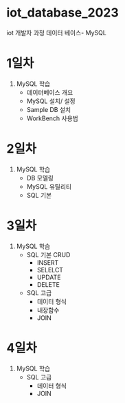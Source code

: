 # iot_database_2023
iot 개발자 과정 데이터 베이스-  MySQL

# 1일차 
1. MySQL 학습 
    - 데이터베이스 개요 
    - MySQL 설치/ 설정 
    - Sample DB 설치 
    - WorkBench 사용법 

# 2일차 
1. MySQL 학습 
    - DB 모델링 
    - MySQL 유틸리티 
    - SQL 기본 

# 3일차 
1. MySQL 학습 
    - SQL 기본 CRUD
        - INSERT 
        - SELELCT 
        - UPDATE
        - DELETE
    - SQL 고급 
        - 데이터 형식
        - 내장함수
        - JOIN 

# 4일차 
1. MySQL 학습 
    - SQL 고급 
        - 데이터 형식
        - JOIN 
